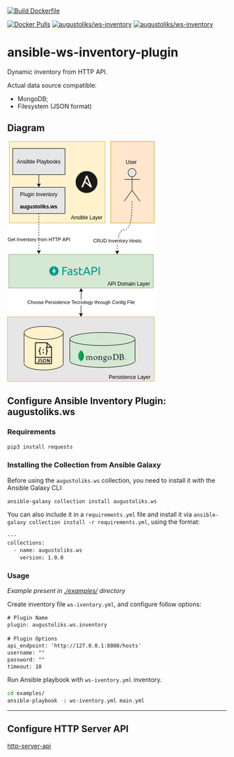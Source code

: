 [![Build Dockerfile](https://github.com/augustoliks/ansible-ws-inventory-plugin/actions/workflows/docker-http-server.yml/badge.svg?branch=main)](https://github.com/augustoliks/ansible-ws-inventory-plugin/actions/workflows/docker-http-server.yml)

[![Docker Pulls](https://img.shields.io/docker/pulls/augustoliks/ws-inventory.svg)](https://hub.docker.com/r/augustoliks/ws-inventory/)
[![augustoliks/ws-inventory](https://img.shields.io/badge/dockerfile-augustoliks/ws--inventory:latest-blue.svg)](https://hub.docker.com/r/augustoliks/ws-inventory)
[![augustoliks/ws-inventory](https://img.shields.io/badge/ansible--galaxy-augustoliks.ws-blue.svg)](https://galaxy.ansible.com/augustoliks/ws)

# ansible-ws-inventory-plugin

Dynamic inventory from HTTP API.

Actual data source compatible:

- MongoDB;
- Filesystem (JSON format)

## Diagram

![diagram](/.docs/diagram.png)

## Configure Ansible Inventory Plugin: augustoliks.ws

### Requirements

```bash
pip3 install requests
```

### Installing the Collection from Ansible Galaxy

Before using the `augustoliks.ws` collection, you need to install it with the Ansible Galaxy CLI:

```bash
ansible-galaxy collection install augustoliks.ws
```

You can also include it in a `requirements.yml` file and install it via `ansible-galaxy collection install -r requirements.yml`, using the format:

```bash
---
collections:
  - name: augustoliks.ws
    version: 1.0.0
```

### Usage

*Example present in [./examples/](./examples) directory* 

Create inventory file `ws-iventory.yml`, and configure follow options:

```shell
# Plugin Name
plugin: augustoliks.ws.inventory

# Plugin Options
api_endpoint: 'http://127.0.0.1:8000/hosts'
username: ""
password: ""
timeout: 10
```

Run Ansible playbook with `ws-iventory.yml` inventory.

```bash
cd examples/
ansible-playbook -i ws-iventory.yml main.yml 
```

---

## Configure HTTP Server API

[http-server-api](./http-server-api)